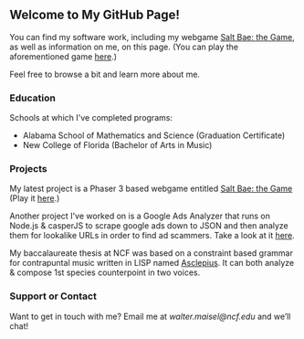 ## Welcome to My GitHub Page!

You can find my software work, including my webgame [Salt Bae: the Game](https://github.com/waltmaisel/SaltBae-WebGame), as well as information on me, on this page. (You can play the aforementioned game [here](https://htmlpreview.github.com/?https://github.com/waltmaisel/SaltBae-WebGame/blob/master/saltbaethegame.html).)

Feel free to browse a bit and learn more about me.

### Education

Schools at which I've completed programs:

- Alabama School of Mathematics and Science (Graduation Certificate)
- New College of Florida (Bachelor of Arts in Music)

### Projects

My latest project is a Phaser 3 based webgame entitled [Salt Bae: the Game](https://github.com/waltmaisel/SaltBae-WebGame) (Play it [here](https://htmlpreview.github.com/?https://github.com/waltmaisel/SaltBae-WebGame/blob/master/saltbaethegame.html).)

Another project I've worked on is a Google Ads Analyzer that runs on Node.js & casperJS to scrape google ads down to JSON and then analyze them for lookalike URLs in order to find ad scammers. Take a look at it [here](https://github.com/waltmaisel/Google-Ad-Analyzer).

My baccalaureate thesis at NCF was based on a constraint based grammar for contrapuntal music written in LISP named [Asclepius](https://github.com/waltmaisel/Asclepius). It can both analyze & compose 1st species counterpoint in two voices. 

### Support or Contact

Want to get in touch with me? Email me at _walter.maisel@ncf.edu_ and we’ll chat!
